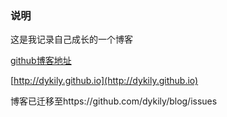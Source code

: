 ### 说明

这是我记录自己成长的一个博客

[github博客地址](http://www.qxfuture.com/) 

[http://dykily.github.io](http://dykily.github.io)

博客已迁移至https://github.com/dykily/blog/issues
